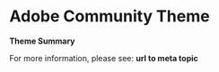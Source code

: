 # Adobe Community Theme

**Theme Summary**

For more information, please see: **url to meta topic**
